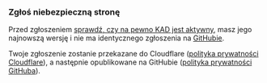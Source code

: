 ### Zgłoś niebezpieczną stronę 
Przed zgłoszeniem [sprawdź, czy na pewno KAD jest aktywny](javascript:checkAdblocker()), masz jego najnowszą wersję i nie ma identycznego zgłoszenia na [GitHubie](https://github.com/FiltersHeroes/KAD/issues).

Twoje zgłoszenie zostanie przekazane do Cloudflare ([polityka prywatności Cloudflare](https://www.cloudflare.com/pl-pl/privacypolicy/)), a następnie opublikowane na GitHubie ([polityka prywatności GitHuba](https://help.github.com/articles/github-privacy-statement/)).

